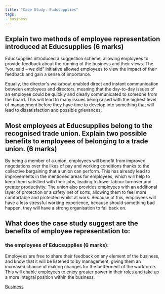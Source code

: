 ```yaml
---
title: "Case Study: Eudcsupplies"
tags:
- business
---
```


## Explain two methods of employee representation introduced at Educsupplies (6 marks)

Educsupplies introduced a suggestion scheme, allowing employees to provide feedback about the running of the business and their views. The “you said – we did” initiative allowed employees to view the impact of their feedback and gain a sense of importance. 

Equally, the director's walkabout enabled direct and instant communication between employees and directors, meaning that the day-to-day issues of an employee could be quickly and clearly communicated to someone from the board. This will lead to many issues being raised with the highest level of management before they have time to develop into something that will lead to dissatisfaction and possible grievances. 


## Most employees at Educsupplies belong to the recognised trade union. Explain two possible benefits to employees of belonging to a trade union. (6 marks)

By being a member of a union, employees will benefit from improved negotiations over the likes of pay and working conditions thanks to the collective bargaining that a union can perform. This has already lead to improvements in the mentioned areas for employees, which will help to keep them satisfied with their jobs, leading to lower labour turnover and greater productivity. The union also provides employees with an additional layer of protection or a safety net of sorts, allowing them to feel more comfortable and protected whilst at work. Because of this, employees will have a less stressful working experience, because should something bad happen, they will have a strong organisation to fall back on.


## What does the case study suggest are the benefits of employee representation to:

### the employees of Educsupplies (6 marks):

Employees are free to share their feedback on any element of the business, and know that it will be listened to by management, giving them an increased chance of making changes for the betterment of the workforce. This will enable employees to enjoy greater power in their roles and take up a more integral position within the business. 





[Business](/Business)